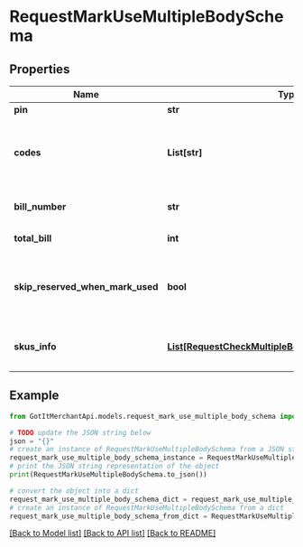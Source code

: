 # RequestMarkUseMultipleBodySchema


## Properties

Name | Type | Description | Notes
------------ | ------------- | ------------- | -------------
**pin** | **str** | Store pin | [optional] 
**codes** | **List[str]** | Array of 10-16 characters Got It voucher codes | [optional] 
**bill_number** | **str** | Bill number will apply vouchers | [optional] 
**total_bill** | **int** | Total bill amount | [optional] 
**skip_reserved_when_mark_used** | **bool** | When true the system will execute the flow without reserve | [optional] 
**skus_info** | [**List[RequestCheckMultipleBodySchemaSkusInfoInner]**](RequestCheckMultipleBodySchemaSkusInfoInner.md) | SKU information in bill_number | [optional] 

## Example

```python
from GotItMerchantApi.models.request_mark_use_multiple_body_schema import RequestMarkUseMultipleBodySchema

# TODO update the JSON string below
json = "{}"
# create an instance of RequestMarkUseMultipleBodySchema from a JSON string
request_mark_use_multiple_body_schema_instance = RequestMarkUseMultipleBodySchema.from_json(json)
# print the JSON string representation of the object
print(RequestMarkUseMultipleBodySchema.to_json())

# convert the object into a dict
request_mark_use_multiple_body_schema_dict = request_mark_use_multiple_body_schema_instance.to_dict()
# create an instance of RequestMarkUseMultipleBodySchema from a dict
request_mark_use_multiple_body_schema_from_dict = RequestMarkUseMultipleBodySchema.from_dict(request_mark_use_multiple_body_schema_dict)
```
[[Back to Model list]](../README.md#documentation-for-models) [[Back to API list]](../README.md#documentation-for-api-endpoints) [[Back to README]](../README.md)


